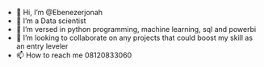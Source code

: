 - 👋 Hi, I’m @Ebenezerjonah
- 👀 I’m a Data scientist
- 🌱 I’m versed in python programming, machine learning, sql and powerbi
- 💞️ I’m looking to collaborate on any projects that could boost my skill as an entry leveler
- 📫 How to reach me 08120833060

<!---
Ebenezerjonah/Ebenezerjonah is a ✨ special ✨ repository because its `README.md` (this file) appears on your GitHub profile.
You can click the Preview link to take a look at your changes.
--->
